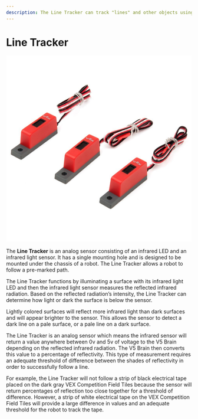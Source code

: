 ```yaml
---
description: The Line Tracker can track "lines" and other objects using infrared LEDs
---
```


# Line Tracker

![](../../../.gitbook/assets/line-tracker.jpg)

The **Line Tracker** is an analog sensor consisting of an infrared LED and an infrared light sensor. It has a single mounting hole and is designed to be mounted under the chassis of a robot. The Line Tracker allows a robot to follow a pre-marked path. 

The Line Tracker functions by illuminating a surface with its infrared light LED and then the infrared light sensor measures the reflected infrared radiation. Based on the reflected radiation’s intensity, the Line Tracker can determine how light or dark the surface is below the sensor.

Lightly colored surfaces will reflect more infrared light than dark surfaces and will appear brighter to the sensor. This allows the sensor to detect a dark line on a pale surface, or a pale line on a dark surface.

The Line Tracker is an analog sensor which means the infrared sensor will return a value anywhere between 0v and 5v of voltage to the V5 Brain depending on the reflected infrared radiation. The V5 Brain then converts this value to a percentage of reflectivity. This type of measurement requires an adequate threshold of difference between the shades of reflectivity in order to successfully follow a line.

For example, the Line Tracker will not follow a strip of black electrical tape placed on the dark gray VEX Competition Field Tiles because the sensor will return percentages of reflection too close together for a threshold of difference. However, a strip of white electrical tape on the VEX Competition Field Tiles will provide a large difference in values and an adequate threshold for the robot to track the tape.

